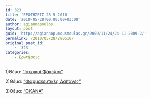 ```yaml
---
id: 323
title: 'ΕΡΩΤΗΣΕΙΣ 28-5-2010'
date: '2010-05-28T00:00:00+03:00'
author: agiannopoulos
layout: post
guid: 'http://agiannop.mousmoulas.gr/2009/11/24/24-11-2009-2/'
permalink: /2010/05/28/280510/
original_post_id:
    - '323'
categories:
    - Ερωτήσεις
---
```


1)Θέμα: [“Ιατρικοί Φάκελοι”](http://localhost:8000/wp-content/uploads/2009/11/iatrikoi_fakeloi_28052.pdf)

2)Θέμα: [“Φαρμακευτικές Δαπάνες”](http://localhost:8000/wp-content/uploads/2009/11/farmakeutikes_dapanes_28052.pdf)

3)Θέμα: [“ΟΚΑΝΑ”](http://localhost:8000/wp-content/uploads/2009/11/okana_28052.pdf)